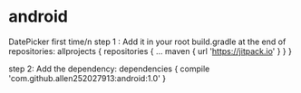 # android
  DatePicker first time/n
  step 1 :
  Add it in your root build.gradle at the end of repositories:
  allprojects {
		repositories {
			...
			maven { url 'https://jitpack.io' }
		}
  }

  step 2:
  Add the dependency:
  dependencies {
	        compile 'com.github.allen252027913:android:1.0'
  }
